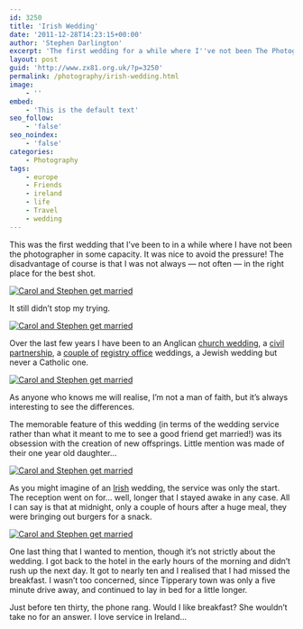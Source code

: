 ```yaml
---
id: 3250
title: 'Irish Wedding'
date: '2011-12-28T14:23:15+00:00'
author: 'Stephen Darlington'
excerpt: 'The first wedding for a while where I''ve not been The Photographer in some capacity and it was a good one.'
layout: post
guid: 'http://www.zx81.org.uk/?p=3250'
permalink: /photography/irish-wedding.html
image:
    - ''
embed:
    - 'This is the default text'
seo_follow:
    - 'false'
seo_noindex:
    - 'false'
categories:
    - Photography
tags:
    - europe
    - Friends
    - ireland
    - life
    - Travel
    - wedding
---
```


This was the first wedding that I’ve been to in a while where I have not been the photographer in some capacity. It was nice to avoid the pressure! The disadvantage of course is that I was not always — not often — in the right place for the best shot.

[![Carol and Stephen get married](https://i0.wp.com/farm7.staticflickr.com/6186/6109821956_6c1a0cb27d.jpg?resize=500%2C333)](http://www.flickr.com/photos/stephendarlington/6109821956/ "Carol and Stephen get married by stephendarlington, on Flickr")

It still didn’t stop my trying.

[![Carol and Stephen get married](https://i0.wp.com/farm7.staticflickr.com/6072/6109275319_b83d2a9f8f.jpg?resize=333%2C500)](http://www.flickr.com/photos/stephendarlington/6109275319/ "Carol and Stephen get married by stephendarlington, on Flickr")

Over the last few years I have been to an Anglican [church wedding](http://www.zx81.org.uk/photography/white-wedding.html), a [civil partnership](http://www.zx81.org.uk/blog/a-very-civil-partnership.html), a [couple of](http://www.zx81.org.uk/blog/september-wedding.html) [registry office](http://www.zx81.org.uk/photography/more-wedding-pictures.html) weddings, a Jewish wedding but never a Catholic one.

[![Carol and Stephen get married](https://i0.wp.com/farm7.staticflickr.com/6195/6109277277_a6f9e02b4d.jpg?resize=500%2C333)](http://www.flickr.com/photos/stephendarlington/6109277277/ "Carol and Stephen get married by stephendarlington, on Flickr")

As anyone who knows me will realise, I’m not a man of faith, but it’s always interesting to see the differences.

The memorable feature of this wedding (in terms of the wedding service rather than what it meant to me to see a good friend get married!) was its obsession with the creation of new offsprings. Little mention was made of their one year old daughter…

[![Carol and Stephen get married](https://i0.wp.com/farm7.staticflickr.com/6206/6109828692_dc66f63170.jpg?resize=500%2C333)](http://www.flickr.com/photos/stephendarlington/6109828692/ "Carol and Stephen get married by stephendarlington, on Flickr")

As you might imagine of an [Irish](http://www.zx81.org.uk/travel/glen-of-aherlow-ireland.html) wedding, the service was only the start. The reception went on for… well, longer that I stayed awake in any case. All I can say is that at midnight, only a couple of hours after a huge meal, they were bringing out burgers for a snack.

[![Carol and Stephen get married](https://i0.wp.com/farm7.staticflickr.com/6068/6109352839_8560d28dbc.jpg?resize=333%2C500)](http://www.flickr.com/photos/stephendarlington/6109352839/ "Carol and Stephen get married by stephendarlington, on Flickr")

One last thing that I wanted to mention, though it’s not strictly about the wedding. I got back to the hotel in the early hours of the morning and didn’t rush up the next day. It got to nearly ten and I realised that I had missed the breakfast. I wasn’t too concerned, since Tipperary town was only a five minute drive away, and continued to lay in bed for a little longer.

Just before ten thirty, the phone rang. Would I like breakfast? She wouldn’t take no for an answer. I love service in Ireland…